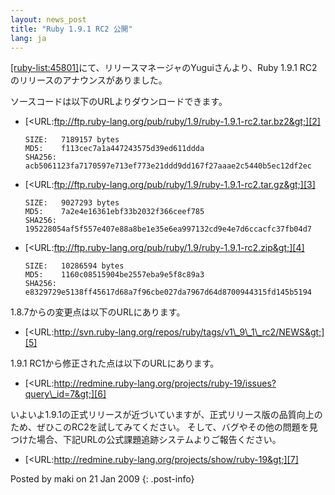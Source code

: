 ```yaml
---
layout: news_post
title: "Ruby 1.9.1 RC2 公開"
lang: ja
---
```


[\[ruby-list:45801\]][1]にて、リリースマネージャのYuguiさんより、Ruby 1.9.1
RC2のリリースのアナウンスがありました。

ソースコードは以下のURLよりダウンロードできます。

* [&lt;URL:ftp://ftp.ruby-lang.org/pub/ruby/1.9/ruby-1.9.1-rc2.tar.bz2&gt;][2]
  
      SIZE:   7189157 bytes
      MD5:    f113cec7a1a447243575d39ed611ddda
      SHA256: acb5061123fa7170597e713ef773e21ddd9dd167f27aaae2c5440b5ec12df2ec

* [&lt;URL:ftp://ftp.ruby-lang.org/pub/ruby/1.9/ruby-1.9.1-rc2.tar.gz&gt;][3]
  
      SIZE:   9027293 bytes
      MD5:    7a2e4e16361ebf33b2032f366ceef785
      SHA256: 195228054af5f557e407e88a8be1e35e6ea997132cd9e4e7d6ccacfc37fb04d7

* [&lt;URL:ftp://ftp.ruby-lang.org/pub/ruby/1.9/ruby-1.9.1-rc2.zip&gt;][4]
  
      SIZE:   10286594 bytes
      MD5:    1160c08515904be2557eba9e5f8c89a3
      SHA256: e8329729e5138ff45617d68a7f96cbe027da7967d64d8700944315fd145b5194

1\.8.7からの変更点は以下のURLにあります。

* [&lt;URL:http://svn.ruby-lang.org/repos/ruby/tags/v1\_9\_1\_rc2/NEWS&gt;][5]

1\.9.1 RC1から修正された点は以下のURLにあります。

* [&lt;URL:http://redmine.ruby-lang.org/projects/ruby-19/issues?query\_id=7&gt;][6]

いよいよ1.9.1の正式リリースが近づいていますが、正式リリース版の品質向上のため、ぜひこのRC2を試してみてください。
そして、バグやその他の問題を見つけた場合、下記URLの公式課題追跡システムよりご報告ください。

* [&lt;URL:http://redmine.ruby-lang.org/projects/show/ruby-19&gt;][7]

Posted by maki on 21 Jan 2009
{: .post-info}



[1]: http://blade.nagaokaut.ac.jp/cgi-bin/scat.rb/ruby/ruby-list/45801 
[2]: ftp://ftp.ruby-lang.org/pub/ruby/1.9/ruby-1.9.1-rc2.tar.bz2 
[3]: ftp://ftp.ruby-lang.org/pub/ruby/1.9/ruby-1.9.1-rc2.tar.gz 
[4]: ftp://ftp.ruby-lang.org/pub/ruby/1.9/ruby-1.9.1-rc2.zip 
[5]: http://svn.ruby-lang.org/repos/ruby/tags/v1_9_1_rc2/NEWS 
[6]: http://redmine.ruby-lang.org/projects/ruby-19/issues?query_id=7 
[7]: http://redmine.ruby-lang.org/projects/show/ruby-19 
